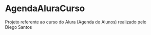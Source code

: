 # AgendaAluraCurso
Projeto referente ao curso do Alura (Agenda de Alunos) realizado pelo Diego Santos

